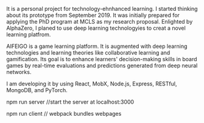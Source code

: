 It is a personal project for technology-ehnhanced learning. I started thinking about its prototype from September 2019. It was initially prepared for applying the PhD program at MCLS as my research proposal. Enlighted by AlphaZero, I planed to use deep learning technologyies to creat a novel learning platfrom.

AIFEIGO is a game learning platform. It is augmented with deep learning technologies and learning theories like collaborative learning and gamification. Its goal is to enhance learners' decision-making skills in board games by real-time evaluations and predictions generated from deep neural networks. 

I am developing it by using React, MobX, Node.js, Express, RESTful, MongoDB, and PyTorch. 

npm run server  //start the server at localhost:3000

npm run client // webpack bundles webpages
